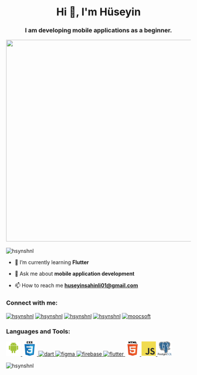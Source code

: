 <h1 align="center">Hi 👋, I'm Hüseyin</h1>

<h3 align="center">I am developing mobile applications as a beginner.</h3>
<img src="[https://i.giphy.com/media/9J6TRr1EyWVCMAxV6w/giphy.webp](https://media4.giphy.com/media/8vHSt3vau0pFh0ZemM/giphy.gif?cid=ecf05e47tlev6nji18wx05xty1h94op0722gsjbw08kwh9x1&rid=giphy.gif&ct=g)" width="1000" height="550" />

<p align="left"> <img src="https://komarev.com/ghpvc/?username=hsynshnl&label=Profile%20views&color=0e75b6&style=flat" alt="hsynshnl" /> </p>

- 🌱 I’m currently learning **Flutter**

- 💬 Ask me about **mobile application development**

- 📫 How to reach me **huseyinsahinli01@gmail.com**

<h3 align="left">Connect with me:</h3>
<p align="left">
<a href="https://twitter.com/hsynshnl" target="blank"><img align="center" src="https://raw.githubusercontent.com/rahuldkjain/github-profile-readme-generator/master/src/images/icons/Social/twitter.svg" alt="hsynshnl" height="30" width="40" /></a>
<a href="https://linkedin.com/in/hsynshnl" target="blank"><img align="center" src="https://raw.githubusercontent.com/rahuldkjain/github-profile-readme-generator/master/src/images/icons/Social/linked-in-alt.svg" alt="hsynshnl" height="30" width="40" /></a>
<a href="https://fb.com/hsynshnl" target="blank"><img align="center" src="https://raw.githubusercontent.com/rahuldkjain/github-profile-readme-generator/master/src/images/icons/Social/facebook.svg" alt="hsynshnl" height="30" width="40" /></a>
<a href="https://instagram.com/hsynshnl" target="blank"><img align="center" src="https://raw.githubusercontent.com/rahuldkjain/github-profile-readme-generator/master/src/images/icons/Social/instagram.svg" alt="hsynshnl" height="30" width="40" /></a>
<a href="https://www.youtube.com/c/hsynshnl" target="blank"><img align="center" src="https://raw.githubusercontent.com/rahuldkjain/github-profile-readme-generator/master/src/images/icons/Social/youtube.svg" alt="moocsoft" height="30" width="40" /></a>
</p>

<h3 align="left">Languages and Tools:</h3>
<p align="left"> <a href="https://developer.android.com" target="_blank" rel="noreferrer"> <img src="https://raw.githubusercontent.com/devicons/devicon/master/icons/android/android-original-wordmark.svg" alt="android" width="40" height="40"/> </a> <a href="https://www.w3schools.com/css/" target="_blank" rel="noreferrer"> <img src="https://raw.githubusercontent.com/devicons/devicon/master/icons/css3/css3-original-wordmark.svg" alt="css3" width="40" height="40"/> </a> <a href="https://dart.dev" target="_blank" rel="noreferrer"> <img src="https://www.vectorlogo.zone/logos/dartlang/dartlang-icon.svg" alt="dart" width="40" height="40"/> </a> <a href="https://www.figma.com/" target="_blank" rel="noreferrer"> <img src="https://www.vectorlogo.zone/logos/figma/figma-icon.svg" alt="figma" width="40" height="40"/> </a> <a href="https://firebase.google.com/" target="_blank" rel="noreferrer"> <img src="https://www.vectorlogo.zone/logos/firebase/firebase-icon.svg" alt="firebase" width="40" height="40"/> </a> <a href="https://flutter.dev" target="_blank" rel="noreferrer"> <img src="https://www.vectorlogo.zone/logos/flutterio/flutterio-icon.svg" alt="flutter" width="40" height="40"/> </a> <a href="https://www.w3.org/html/" target="_blank" rel="noreferrer"> <img src="https://raw.githubusercontent.com/devicons/devicon/master/icons/html5/html5-original-wordmark.svg" alt="html5" width="40" height="40"/> </a> <a href="https://developer.mozilla.org/en-US/docs/Web/JavaScript" target="_blank" rel="noreferrer"> <img src="https://raw.githubusercontent.com/devicons/devicon/master/icons/javascript/javascript-original.svg" alt="javascript" width="40" height="40"/> </a> <a href="https://www.postgresql.org" target="_blank" rel="noreferrer"> <img src="https://raw.githubusercontent.com/devicons/devicon/master/icons/postgresql/postgresql-original-wordmark.svg" alt="postgresql" width="40" height="40"/> </a> </p>

<p><img align="center" src="https://github-readme-stats.vercel.app/api/top-langs?username=hsynshnl&show_icons=true&locale=en&layout=compact" alt="hsynshnl" /></p>

